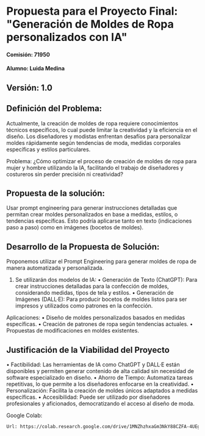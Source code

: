 # Propuesta para el Proyecto Final: "Generación de Moldes de Ropa personalizados con IA"

#### Comisión: 71950   

#### Alumno: Luida Medina

## Versión: 1.0

## Definición del Problema:
Actualmente, la creación de moldes de ropa requiere conocimientos técnicos específicos, lo cual puede limitar la creatividad y la eficiencia en el diseño. Los diseñadores y modistas enfrentan desafíos para personalizar moldes rápidamente según tendencias de moda, medidas corporales específicas y estilos particulares.

Problema: ¿Cómo optimizar el proceso de creación de moldes de ropa para mujer y hombre utilizando la IA, facilitando el trabajo de diseñadores y costureros sin perder precisión ni creatividad?

## Propuesta de la solución:
Usar prompt engineering para generar instrucciones detalladas que permitan crear moldes personalizados en base a medidas, estilos, o tendencias específicas. Esto podría aplicarse tanto en texto (indicaciones paso a paso) como en imágenes (bocetos de moldes).

## Desarrollo de la Propuesta de Solución:
Proponemos utilizar el Prompt Engineering para generar moldes de ropa de manera automatizada y personalizada. 

1. Se utilizarán dos modelos de IA:
•	Generación de Texto (ChatGPT): Para crear instrucciones detalladas para la confección de moldes, considerando medidas, tipos de tela y estilos.
•	Generación de Imágenes (DALL·E): Para producir bocetos de moldes listos para ser impresos y utilizados como patrones en la confección.

Aplicaciones:
•	Diseño de moldes personalizados basados en medidas específicas.
•	Creación de patrones de ropa según tendencias actuales.
•	Propuestas de modificaciones en moldes existentes.

## Justificación de la Viabilidad del Proyecto
•	Factibilidad: Las herramientas de IA como ChatGPT y DALL·E están disponibles y permiten generar contenido de alta calidad sin necesidad de software especializado en diseño.
•	Ahorro de Tiempo: Automatiza tareas repetitivas, lo que permite a los diseñadores enfocarse en la creatividad.
•	Personalización: Facilita la creación de moldes únicos adaptados a medidas específicas.
•	Accesibilidad: Puede ser utilizado por diseñadores profesionales y aficionados, democratizando el acceso al diseño de moda.

Google Colab:
   ```bash
   Url: https://colab.research.google.com/drive/1MNZhzhxaGm3NkY88CZFA-4UEgroVoFYp?usp=sharing



